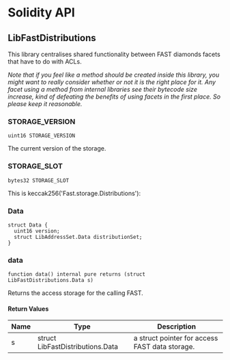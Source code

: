 # Solidity API

## LibFastDistributions

This library centralises shared functionality between FAST diamonds facets that have to do with ACLs.

_Note that if you feel like a method should be created inside this library, you might want to really consider
whether or not it is the right place for it. Any facet using a method from internal libraries see their bytecode
size increase, kind of defeating the benefits of using facets in the first place. So please keep it reasonable._

### STORAGE_VERSION

```solidity
uint16 STORAGE_VERSION
```

The current version of the storage.

### STORAGE_SLOT

```solidity
bytes32 STORAGE_SLOT
```

This is keccak256('Fast.storage.Distributions'):

### Data

```solidity
struct Data {
  uint16 version;
  struct LibAddressSet.Data distributionSet;
}
```

### data

```solidity
function data() internal pure returns (struct LibFastDistributions.Data s)
```

Returns the access storage for the calling FAST.

#### Return Values

| Name | Type | Description |
| ---- | ---- | ----------- |
| s | struct LibFastDistributions.Data | a struct pointer for access FAST data storage. |

